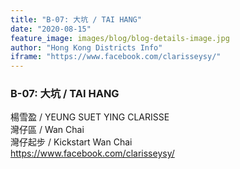 ```yaml
---
title: "B-07: 大坑 / TAI HANG"
date: "2020-08-15"
feature_image: images/blog/blog-details-image.jpg
author: "Hong Kong Districts Info"
iframe: "https://www.facebook.com/clarisseysy/"
---
```


### B-07: 大坑 / TAI HANG  
楊雪盈 / YEUNG SUET YING CLARISSE  
灣仔區 / Wan Chai  
灣仔起步 / Kickstart Wan Chai  
https://www.facebook.com/clarisseysy/
